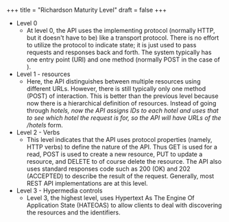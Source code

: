 +++
title = "Richardson Maturity Level"
draft = false
+++

-   Level 0
    -   At level 0, the API uses the implementing protocol (normally HTTP, but it doesn't have to be) like a transport protocol. There is no effort to utilize the protocol to indicate state; it is just used to pass requests and responses back and forth. The system typically has one entry point (URI) and one method (normally POST in the case of ).
-   Level 1 - resources
    -   Here, the API distinguishes between multiple resources using different URLs. However, there is still typically only one method (POST) of interaction. This is better than the previous level because now there is a hierarchical definition of resources. Instead of going through _hotels, now the API assigns IDs to each hotel and uses that to see which hotel the request is for, so the API will have URLs of the /hotels_ form.
-   Level 2 - Verbs
    -   This level indicates that the API uses protocol properties (namely, HTTP verbs) to define the nature of the API. Thus GET is used for a read, POST is used to create a new resource, PUT to update a resource, and DELETE to of course delete the resource. The API also uses standard responses code such as 200 (OK) and 202 (ACCEPTED) to describe the result of the request. Generally, most REST API implementations are at this level.
-   Level 3 - Hypermedia controls
    -   Level 3, the highest level, uses Hypertext As The Engine Of Application State (HATEOAS) to allow clients to deal with discovering the resources and the identifiers.
